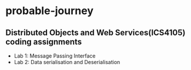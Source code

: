 # probable-journey
<h2>Distributed Objects and Web Services(ICS4105) coding assignments</h2>
<ul>
  <li>Lab 1: Message Passing Interface</li>
  <li>Lab 2: Data serialisation and Deserialisation</li>
</ul>
